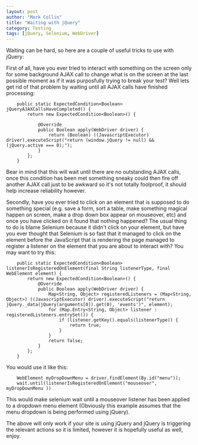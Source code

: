 ```yaml
---
layout: post
author: "Mark Collin"
title: "Waiting with jQuery"
category: Testing
tags: [jQuery, Selenium, WebDriver]
---
```

Waiting can be hard, so here are a couple of useful tricks to use with jQuery:

First of all, have you ever tried to interact with something on the screen only for some background AJAX call to change what is on the screen at the last possible moment as if it was purposfully trying to break your test?  Well lets get rid of that problem by waiting until all AJAX calls have finished processing:

```java">
    public static ExpectedCondition<Boolean> jQueryAJAXCallsHaveCompleted() {
        return new ExpectedCondition<Boolean>() {

            @Override
            public Boolean apply(WebDriver driver) {
                return (Boolean) ((JavascriptExecutor) driver).executeScript("return (window.jQuery != null) && (jQuery.active === 0);");
            }
        };
    }
```

Bear in mind that this will wait until there are no outstanding AJAX calls, once this condition has been met something sneaky could then fire off another AJAX call just to be awkward so it's not totally foolproof, it should help increase reliability however.

Secondly, have you ever tried to click on an element that is supposed to do something special (e.g. save a form, sort a table, make something magical happen on screen, make a drop down box appear on mouseover, etc) and once you have clicked on it found that nothing happened?  The usual thing to do is blame Selenium because it didn't click on your element, but have you ever thought that Selenium is so fast that it managed to click on the element before the JavaScript that is rendering the page managed to register a listener on the element that you are about to interact with?  You may want to try this:

```java">
    public static ExpectedCondition<Boolean> listenerIsRegisteredOnElement(final String listenerType, final WebElement element) {
        return new ExpectedCondition<Boolean>() {
            @Override
            public Boolean apply(WebDriver driver) {
                Map<String, Object> registeredListeners = (Map<String, Object>) ((JavascriptExecutor) driver).executeScript("return jQuery._data(jQuery(arguments[0]).get(0), 'events')", element);
                for (Map.Entry<String, Object> listener : registeredListeners.entrySet()) {
                    if (listener.getKey().equals(listenerType)) {
                        return true;
                    }
                }
                return false;
            }
        };
    }
```

You would use it like this:

```java">
    WebElement myDropDownMenu = driver.findElement(By.id("menu"));
    wait.until(listenerIsRegisteredOnElement("mouseover", myDropDownMenu ))
```

This would make selenium wait until a mouseover listener has been applied to a dropdown menu element (Obviously this example assumes that the menu dropdown is being performed using jQuery).

The above will only work if your site is using jQuery and jQuery is triggering the relevant actions so it is limited, however it is hopefully useful as well, enjoy.
